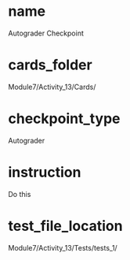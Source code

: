 # name
Autograder Checkpoint      

# cards_folder
Module7/Activity_13/Cards/

# checkpoint_type
Autograder

# instruction
Do this     

# test_file_location
Module7/Activity_13/Tests/tests_1/